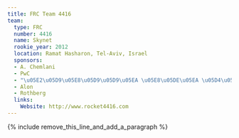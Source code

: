 ```yaml
---
title: FRC Team 4416
team:
  type: FRC
  number: 4416
  name: Skynet
  rookie_year: 2012
  location: Ramat Hasharon, Tel-Aviv, Israel
  sponsors:
  - A. Chemlani
  - PwC
  - "\u05E2\u05D9\u05E8\u05D9\u05D9\u05EA \u05E8\u05DE\u05EA \u05D4\u05E9\u05E8\u05D5\u05DF"
  - Alon
  - Rothberg
  links:
    Website: http://www.rocket4416.com
---
```


{% include remove_this_line_and_add_a_paragraph %}